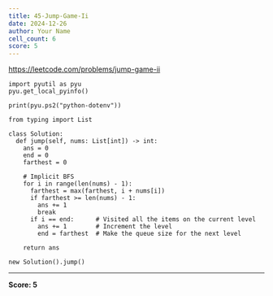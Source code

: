 ```yaml
---
title: 45-Jump-Game-Ii
date: 2024-12-26
author: Your Name
cell_count: 6
score: 5
---
```


https://leetcode.com/problems/jump-game-ii


```
import pyutil as pyu
pyu.get_local_pyinfo()
```


```
print(pyu.ps2("python-dotenv"))
```


```
from typing import List
```


```
class Solution:
  def jump(self, nums: List[int]) -> int:
    ans = 0
    end = 0
    farthest = 0

    # Implicit BFS
    for i in range(len(nums) - 1):
      farthest = max(farthest, i + nums[i])
      if farthest >= len(nums) - 1:
        ans += 1
        break
      if i == end:      # Visited all the items on the current level
        ans += 1        # Increment the level
        end = farthest  # Make the queue size for the next level

    return ans
```


```
new Solution().jump()
```


---
**Score: 5**